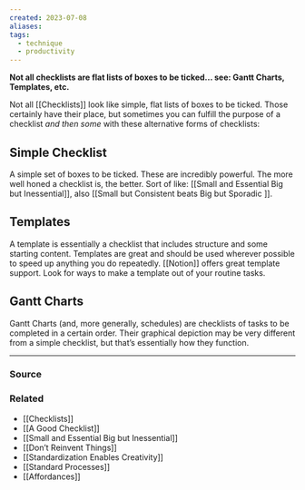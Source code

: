```yaml
---
created: 2023-07-08
aliases: 
tags:
  - technique
  - productivity
---
```

**Not all checklists are flat lists of boxes to be ticked... see: Gantt Charts, Templates, etc.**

Not all [[Checklists]] look like simple, flat lists of boxes to be ticked. Those certainly have their place, but sometimes you can fulfill the purpose of a checklist *and then some* with these alternative forms of checklists:

## Simple Checklist

A simple set of boxes to be ticked. These are incredibly powerful. The more well honed a checklist is, the better. Sort of like: [[Small and Essential   Big but Inessential]], also [[Small but Consistent beats Big but Sporadic ]].

## Templates

A template is essentially a checklist that includes structure and some starting content. Templates are great and should be used wherever possible to speed up anything you do repeatedly. [[Notion]] offers great template support. Look for ways to make a template out of your routine tasks.

## Gantt Charts

Gantt Charts (and, more generally, schedules) are checklists of tasks to be completed in a certain order. Their graphical depiction may be very different from a simple checklist, but that’s essentially how they function.

****
### Source

### Related
- [[Checklists]] 
- [[A Good Checklist]] 
- [[Small and Essential   Big but Inessential]] 
- [[Don’t Reinvent Things]] 
- [[Standardization Enables Creativity]] 
- [[Standard Processes]] 
- [[Affordances]]